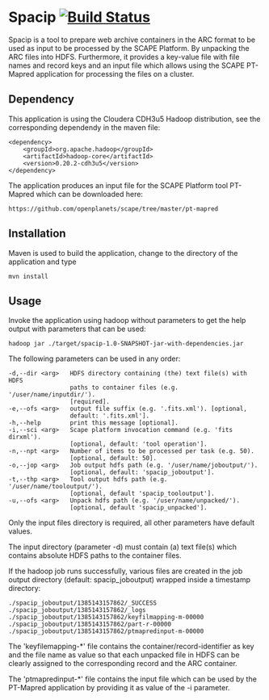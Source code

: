 Spacip [![Build Status](https://api.travis-ci.org/shsdev/spacip.png)](https://travis-ci.org/shsdev/spacip) 
============

Spacip is a tool to prepare web archive containers in the ARC format
to be used as input to be processed by the SCAPE Platform. By unpacking
the ARC files into HDFS. Furthermore, it provides a key-value file
with file names and record keys and an input file which allows using
the SCAPE PT-Mapred application for processing the files on a cluster.

Dependency
----------

This application is using the Cloudera CDH3u5 Hadoop distribution,
see the corresponding dependendy in the maven file:

    <dependency>
        <groupId>org.apache.hadoop</groupId>
        <artifactId>hadoop-core</artifactId>
        <version>0.20.2-cdh3u5</version>
    </dependency>

The application produces an input file for the SCAPE Platform tool
PT-Mapred which can be downloaded here:

    https://github.com/openplanets/scape/tree/master/pt-mapred

Installation
------------

Maven is used to build the application, change to the directory of the
application and type

    mvn install

Usage
-----

Invoke the application using hadoop without parameters to get the help
output with parameters that can be used: 

    hadoop jar ./target/spacip-1.0-SNAPSHOT-jar-with-dependencies.jar  

The following parameters can be used in any order:

    -d,--dir <arg>   HDFS directory containing (the) text file(s) with HDFS
                     paths to container files (e.g. '/user/name/inputdir/').
                     [required].
    -e,--ofs <arg>   output file suffix (e.g. '.fits.xml'). [optional,
                     default: '.fits.xml'].
    -h,--help        print this message [optional].
    -i,--sci <arg>   Scape platform invocation command (e.g. 'fits dirxml').
                     [optional, default: 'tool operation'].
    -n,--npt <arg>   Number of items to be processed per task (e.g. 50).
                     [optional, default: 50].
    -o,--jop <arg>   Job output hdfs path (e.g. '/user/name/joboutput/').
                     [optional, default: 'spacip_joboutput'].
    -t,--thp <arg>   Tool output hdfs path (e.g. '/user/name/tooloutput/').
                     [optional, default 'spacip_tooloutput'].
    -u,--ofs <arg>   Unpack hdfs path (e.g. '/user/name/unpacked/').
                     [optional, default 'spacip_unpacked'].

Only the input files directory is required, all other parameters have 
default values.

The input directory (parameter -d) must contain (a) text file(s) which 
contains absolute HDFS paths to the container files.
 
If the hadoop job runs successfully, various files are created in the 
job output directory (default: spacip_joboutput) wrapped inside a 
timestamp directory:

    ./spacip_joboutput/1385143157862/_SUCCESS
    ./spacip_joboutput/1385143157862/_logs
    ./spacip_joboutput/1385143157862/keyfilmapping-m-00000
    ./spacip_joboutput/1385143157862/part-r-00000
    ./spacip_joboutput/1385143157862/ptmapredinput-m-00000

The 'keyfilemapping-*' file contains the container/record-identifier as 
key and the file name as value so that each unpacked file in HDFS can 
be clearly assigned to the corresponding record and the ARC container.

The 'ptmapredinput-*' file contains the input file which can be used
by the PT-Mapred application by providing it as value of the -i parameter.
